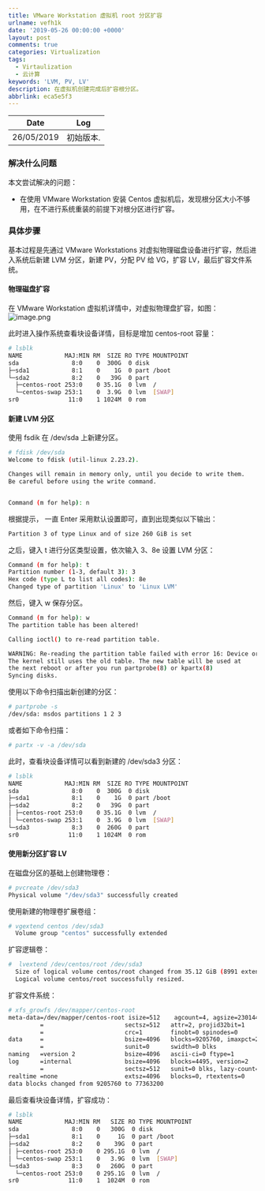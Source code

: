 ```yaml
---
title: VMware Workstation 虚拟机 root 分区扩容
urlname: vefh1k
date: '2019-05-26 00:00:00 +0000'
layout: post
comments: true
categories: Virtualization
tags:
  - Virtaulization
  - 云计算
keywords: 'LVM, PV, LV'
description: 在虚拟机创建完成后扩容根分区。
abbrlink: eca5e5f3
---
```


|    Date    |    Log    |
| :--------: | :-------: |
| 26/05/2019 | 初始版本. |

### 解决什么问题

本文尝试解决的问题：

- 在使用 VMware Workstation 安装 Centos 虚拟机后，发现根分区大小不够用，在不进行系统重装的前提下对根分区进行扩容。

### 具体步骤

基本过程是先通过 VMware Workstations 对虚拟物理磁盘设备进行扩容，然后进入系统后新建 LVM 分区，新建 PV，分配 PV 给 VG，扩容 LV，最后扩容文件系统。

#### 物理磁盘扩容

在 VMware Workstation 虚拟机详情中，对虚拟物理盘扩容，如图：
![image.png](https://cdn.nlark.com/yuque/0/2019/png/182657/1558855276765-9429af86-29d5-4e67-9dd1-2b5901f41d76.png#align=left&display=inline&height=521&name=image.png&originHeight=623&originWidth=892&size=90730&status=done&width=746)

此时进入操作系统查看块设备详情，目标是增加 centos-root 容量：

```bash
# lsblk
NAME            MAJ:MIN RM  SIZE RO TYPE MOUNTPOINT
sda               8:0    0  300G  0 disk
├─sda1            8:1    0    1G  0 part /boot
└─sda2            8:2    0   39G  0 part
  ├─centos-root 253:0    0 35.1G  0 lvm  /
  └─centos-swap 253:1    0  3.9G  0 lvm  [SWAP]
sr0              11:0    1 1024M  0 rom
```

#### 新建 LVM 分区

使用 fsdik 在 /dev/sda 上新建分区。

```bash
# fdisk /dev/sda
Welcome to fdisk (util-linux 2.23.2).

Changes will remain in memory only, until you decide to write them.
Be careful before using the write command.


Command (m for help): n
```

根据提示， 一直 Enter 采用默认设置即可，直到出现类似以下输出：

```bash
Partition 3 of type Linux and of size 260 GiB is set
```

之后，键入 t 进行分区类型设置，依次输入 3、8e 设置 LVM 分区：

```bash
Command (m for help): t
Partition number (1-3, default 3): 3
Hex code (type L to list all codes): 8e
Changed type of partition 'Linux' to 'Linux LVM'
```

然后，键入 w 保存分区。

```bash
Command (m for help): w
The partition table has been altered!

Calling ioctl() to re-read partition table.

WARNING: Re-reading the partition table failed with error 16: Device or resource busy.
The kernel still uses the old table. The new table will be used at
the next reboot or after you run partprobe(8) or kpartx(8)
Syncing disks.
```

使用以下命令扫描出新创建的分区：

```bash
# partprobe -s
/dev/sda: msdos partitions 1 2 3
```

或者如下命令扫描：

```bash
# partx -v -a /dev/sda
```

此时，查看块设备详情可以看到新建的 /dev/sda3 分区：

```bash
# lsblk
NAME            MAJ:MIN RM  SIZE RO TYPE MOUNTPOINT
sda               8:0    0  300G  0 disk
├─sda1            8:1    0    1G  0 part /boot
├─sda2            8:2    0   39G  0 part
│ ├─centos-root 253:0    0 35.1G  0 lvm  /
│ └─centos-swap 253:1    0  3.9G  0 lvm  [SWAP]
└─sda3            8:3    0  260G  0 part
sr0              11:0    1 1024M  0 rom
```

#### 使用新分区扩容 LV

在磁盘分区的基础上创建物理卷：

```bash
# pvcreate /dev/sda3
Physical volume "/dev/sda3" successfully created
```

使用新建的物理卷扩展卷组：

```bash
# vgextend centos /dev/sda3
  Volume group "centos" successfully extended
```

扩容逻辑卷：

```bash
#  lvextend /dev/centos/root /dev/sda3
  Size of logical volume centos/root changed from 35.12 GiB (8991 extents) to <295.12 GiB (75550 extents).
  Logical volume centos/root successfully resized.
```

扩容文件系统：

```bash
# xfs_growfs /dev/mapper/centos-root
meta-data=/dev/mapper/centos-root isize=512    agcount=4, agsize=2301440 blks
         =                       sectsz=512   attr=2, projid32bit=1
         =                       crc=1        finobt=0 spinodes=0
data     =                       bsize=4096   blocks=9205760, imaxpct=25
         =                       sunit=0      swidth=0 blks
naming   =version 2              bsize=4096   ascii-ci=0 ftype=1
log      =internal               bsize=4096   blocks=4495, version=2
         =                       sectsz=512   sunit=0 blks, lazy-count=1
realtime =none                   extsz=4096   blocks=0, rtextents=0
data blocks changed from 9205760 to 77363200
```

最后查看块设备详情，扩容成功：

```bash
# lsblk
NAME            MAJ:MIN RM   SIZE RO TYPE MOUNTPOINT
sda               8:0    0   300G  0 disk
├─sda1            8:1    0     1G  0 part /boot
├─sda2            8:2    0    39G  0 part
│ ├─centos-root 253:0    0 295.1G  0 lvm  /
│ └─centos-swap 253:1    0   3.9G  0 lvm  [SWAP]
└─sda3            8:3    0   260G  0 part
  └─centos-root 253:0    0 295.1G  0 lvm  /
sr0              11:0    1  1024M  0 rom
```
